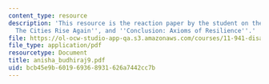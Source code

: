 ```yaml
---
content_type: resource
description: 'This resource is the reaction paper by the student on the topics ''Introduction:
  The Cities Rise Again'', and ''Conclusion: Axioms of Resilience''.'
file: https://ol-ocw-studio-app-qa.s3.amazonaws.com/courses/11-941-disaster-vulnerability-and-resilience-spring-2005/bcb45e9b601969368931626a7442cc7b_anisha_budhiraj9.pdf
file_type: application/pdf
resourcetype: Document
title: anisha_budhiraj9.pdf
uid: bcb45e9b-6019-6936-8931-626a7442cc7b
---
```

